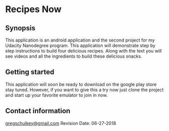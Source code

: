 # Recipes Now

## Synopsis
  This application is an android application and the second project for my Udacity Nanodegree program.  This application will demonstrate
  step by step instructions to build four delicious recipes. Along with the text you will see videos and all the ingredients to build these
  delicious snacks.
  
## Getting started
 
 This application will soon be ready to download on the google play store stay tuned.  However, if you want to give this a try now just 
 clone the project and start up your favorite emulator to join in now.
 
## Contact information
 
 gregschulkey@gmail.com
 Revision Date: 06-27-2018
 
 
